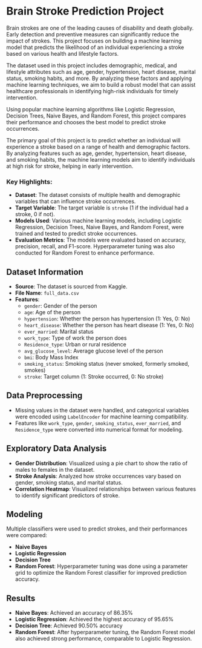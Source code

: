 # Brain Stroke Prediction Project

Brain strokes are one of the leading causes of disability and death globally. Early detection and preventive measures can significantly reduce the impact of strokes. This project focuses on building a machine learning model that predicts the likelihood of an individual experiencing a stroke based on various health and lifestyle factors. 

The dataset used in this project includes demographic, medical, and lifestyle attributes such as age, gender, hypertension, heart disease, marital status, smoking habits, and more. By analyzing these factors and applying machine learning techniques, we aim to build a robust model that can assist healthcare professionals in identifying high-risk individuals for timely intervention.

Using popular machine learning algorithms like Logistic Regression, Decision Trees, Naive Bayes, and Random Forest, this project compares their performance and chooses the best model to predict stroke occurrences.

The primary goal of this project is to predict whether an individual will experience a stroke based on a range of health and demographic factors. By analyzing features such as age, gender, hypertension, heart disease, and smoking habits, the machine learning models aim to identify individuals at high risk for stroke, helping in early intervention.

### Key Highlights:
- **Dataset**: The dataset consists of multiple health and demographic variables that can influence stroke occurrences.
- **Target Variable**: The target variable is `stroke` (1 if the individual had a stroke, 0 if not).
- **Models Used**: Various machine learning models, including Logistic Regression, Decision Trees, Naive Bayes, and Random Forest, were trained and tested to predict stroke occurrences.
- **Evaluation Metrics**: The models were evaluated based on accuracy, precision, recall, and F1-score. Hyperparameter tuning was also conducted for Random Forest to enhance performance.

## Dataset Information

- **Source**: The dataset is sourced from Kaggle.
- **File Name**: `full_data.csv`
- **Features**:
  - `gender`: Gender of the person
  - `age`: Age of the person
  - `hypertension`: Whether the person has hypertension (1: Yes, 0: No)
  - `heart_disease`: Whether the person has heart disease (1: Yes, 0: No)
  - `ever_married`: Marital status
  - `work_type`: Type of work the person does
  - `Residence_type`: Urban or rural residence
  - `avg_glucose_level`: Average glucose level of the person
  - `bmi`: Body Mass Index
  - `smoking_status`: Smoking status (never smoked, formerly smoked, smokes)
  - `stroke`: Target column (1: Stroke occurred, 0: No stroke)

## Data Preprocessing

- Missing values in the dataset were handled, and categorical variables were encoded using `LabelEncoder` for machine learning compatibility.
- Features like `work_type`, `gender`, `smoking_status`, `ever_married`, and `Residence_type` were converted into numerical format for modeling.
  
## Exploratory Data Analysis

- **Gender Distribution**: Visualized using a pie chart to show the ratio of males to females in the dataset.
- **Stroke Analysis**: Analyzed how stroke occurrences vary based on gender, smoking status, and marital status.
- **Correlation Heatmap**: Visualized relationships between various features to identify significant predictors of stroke.

## Modeling

Multiple classifiers were used to predict strokes, and their performances were compared:
- **Naive Bayes**
- **Logistic Regression**
- **Decision Tree**
- **Random Forest**: Hyperparameter tuning was done using a parameter grid to optimize the Random Forest classifier for improved prediction accuracy.

## Results

- **Naive Bayes**: Achieved an accuracy of 86.35%
- **Logistic Regression**: Achieved the highest accuracy of 95.65%
- **Decision Tree**: Achieved 90.50% accuracy
- **Random Forest**: After hyperparameter tuning, the Random Forest model also achieved strong performance, comparable to Logistic Regression.
